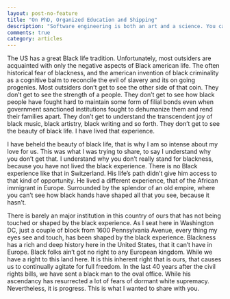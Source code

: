```yaml
---
layout: post-no-feature
title: "On PhD, Organized Education and Shipping"
description: "Software engineering is both an art and a science. You can't go to university and become Gauguin, Picasso or Yeezy."
comments: true
category: articles
--- 
```


The US has a great Black life tradition. Unfortunately, most outsiders are acquainted with only the negative aspects of Black american life. The often historical fear of blackness, and the american invention of black criminality as a cognitive balm to reconcile the evil of slavery and its on going progenies. Most outsiders don’t get to see the other side of that coin. They don’t get to see the strength of a people. They don’t get to see how black people have fought hard to maintain some form of filial bonds even when government sanctioned institutions fought to dehumanize them and rend their families apart. They don’t get to understand the transcendent joy of black music, black artistry, black writing and so forth. They don’t get to see the beauty of black life. I have lived that experience.

I have beheld the beauty of black life, that is why I am so intense about my love for us. This was what I was trying to share, to say I understand why you don’t get that. I understand why you don’t really stand for blackness, because you have not lived the black experience. There is no Black experience like that in Switzerland. His life’s path didn’t give him access to that kind of opportunity. He lived a different experience, that of the African immigrant in Europe. Surrounded by the splendor of an old empire, where you can’t see how black hands have shaped all that you see, because it hasn’t.

There is barely an major institution in this country of ours that has not being touched or shaped by the black experience. As I seat here in Washington DC, just a couple of block from 1600 Pennsylvania Avenue, every thing my eyes see and touch, has been shaped by the black experience. Blackness has a rich and deep history here in the United States, that it can’t have in Europe. Black folks ain’t got no right to any European kingdom. While we have a right to this land here. It is this inherent right that is ours, that causes us to continually agitate for full freedom. In the last 40 years after the civil rights bills, we have sent a black man to the oval office. While his ascendancy has resurrected a lot of fears of dormant white supremacy. Nevertheless, it is progress. This is what I wanted to share with you.